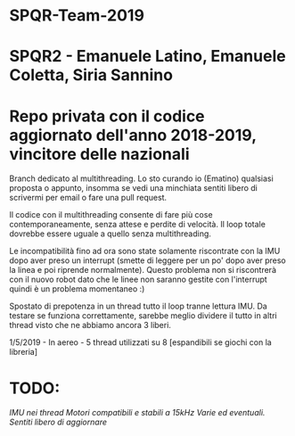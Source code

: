 # SPQR-Team-2019
# SPQR2 - Emanuele Latino, Emanuele Coletta, Siria Sannino
# Repo privata con il codice aggiornato dell'anno 2018-2019, vincitore delle nazionali

Branch dedicato al multithreading. Lo sto curando io (Ematino) qualsiasi proposta o appunto, insomma se vedi una minchiata sentiti libero di scrivermi per email o fare una pull request.

Il codice con il multithreading consente di fare più cose contemporaneamente, senza attese e perdite di velocità. Il loop totale dovrebbe essere uguale a quello senza multithreading.

Le incompatibilità fino ad ora sono state solamente riscontrate con la IMU dopo aver preso un interrupt (smette di leggere per un po' dopo aver preso la linea e poi riprende normalmente). Questo problema non si riscontrerà con il nuovo robot dato che le linee non saranno gestite con l'interrupt quindi è un problema momentaneo :)

Spostato di prepotenza in un thread tutto il loop tranne lettura IMU. Da testare se funziona correttamente, sarebbe meglio dividere il tutto in altri thread visto che ne abbiamo ancora 3 liberi.

1/5/2019 - In aereo - 5 thread utilizzati su 8 [espandibili se giochi con la libreria]


# TODO:
*IMU nei thread*
*Motori compatibili e stabili a 15kHz*
*Varie ed eventuali. Sentiti libero di aggiornare*

